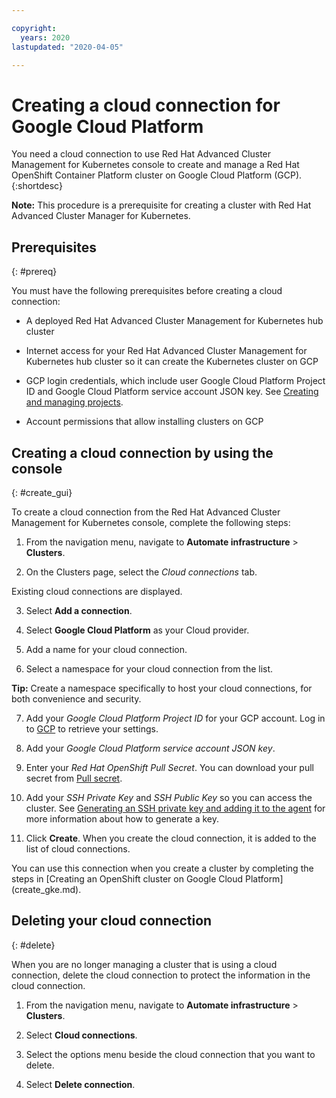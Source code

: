 ```yaml
---

copyright:
  years: 2020
lastupdated: "2020-04-05"

---
```


# Creating a cloud connection for Google Cloud Platform

You need a cloud connection to use Red Hat Advanced Cluster Management for Kubernetes console to create and manage a Red Hat OpenShift Container Platform cluster on Google Cloud Platform (GCP). 
{:shortdesc}

**Note:** This procedure is a prerequisite for creating a cluster with Red Hat Advanced Cluster Manager for Kubernetes. 

## Prerequisites
{: #prereq}

You must have the following prerequisites before creating a cloud connection:

* A deployed Red Hat Advanced Cluster Management for Kubernetes hub cluster

* Internet access for your Red Hat Advanced Cluster Management for Kubernetes hub cluster so it can create the Kubernetes cluster on GCP

* GCP login credentials, which include user Google Cloud Platform Project ID and Google Cloud Platform service account JSON key. See [Creating and managing projects](https://cloud.google.com/resource-manager/docs/creating-managing-projects).

* Account permissions that allow installing clusters on GCP 

## Creating a cloud connection by using the console
{: #create_gui}

To create a cloud connection from the Red Hat Advanced Cluster Management for Kubernetes console, complete the following steps: 

1. From the navigation menu, navigate to **Automate infrastructure** > **Clusters**.

2. On the Clusters page, select the *Cloud connections* tab.
  
  Existing cloud connections are displayed. 
  
3. Select **Add a connection**. 
   
4. Select **Google Cloud Platform** as your Cloud provider. 

5. Add a name for your cloud connection.

6. Select a namespace for your cloud connection from the list. 

  **Tip:** Create a namespace specifically to host your cloud connections, for both convenience and security.

7. Add your *Google Cloud Platform Project ID* for your GCP account. Log in to [GCP](https://console.cloud.google.com/apis/credentials/serviceaccountkey) to retrieve your settings.

8. Add your *Google Cloud Platform service account JSON key*.

9. Enter your *Red Hat OpenShift Pull Secret*. You can download your pull secret from [Pull secret](https://cloud.redhat.com/openshift/install/pull-secret). 

10. Add your *SSH Private Key* and *SSH Public Key* so you can access the cluster. See [Generating an SSH private key and adding it to the agent](https://docs.openshift.com/container-platform/4.3/installing/installing_gcp/installing-gcp-default.html) for more information about how to generate a key.

11. Click **Create**. When you create the cloud connection, it is added to the list of cloud connections.

You can use this connection when you create a cluster by completing the steps in [Creating an OpenShift cluster on Google Cloud Platform] (create_gke.md).

## Deleting your cloud connection
{: #delete}

When you are no longer managing a cluster that is using a cloud connection, delete the cloud connection to protect the information in the cloud connection. 

1. From the navigation menu, navigate to **Automate infrastructure** > **Clusters**.

2. Select **Cloud connections**.

3. Select the options menu beside the cloud connection that you want to delete.

4. Select **Delete connection**. 
